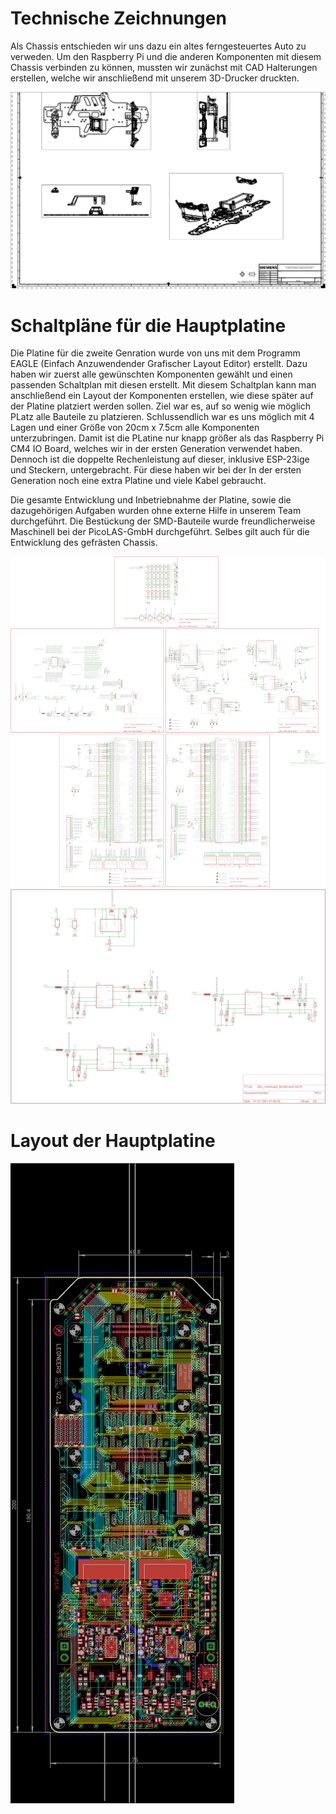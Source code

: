 # Technische Zeichnungen

Als Chassis entschieden wir uns dazu ein altes ferngesteuertes Auto zu verweden. Um den Raspberry Pi und die anderen Komponenten mit diesem Chassis verbinden zu können, mussten wir zunächst mit CAD Halterungen erstellen, welche wir anschließend mit unserem 3D-Drucker druckten.

![TEST!](Technische_Zeichnung.jpg)

# Schaltpläne für die Hauptplatine
Die Platine für die zweite Genration wurde von uns mit dem Programm EAGLE (Einfach Anzuwendender Grafischer Layout Editor) erstellt. Dazu haben wir zuerst alle gewünschten Komponenten gewählt und einen passenden Schaltplan mit diesen erstellt. Mit diesem Schaltplan kann man anschließend ein Layout der Komponenten erstellen, wie diese später auf der Platine platziert werden sollen. Ziel war es, auf so wenig wie möglich PLatz alle Bauteile zu platzieren. Schlussendlich war es uns möglich mit 4 Lagen und einer Größe von 20cm x 7.5cm alle Komponenten unterzubringen. Damit ist die PLatine nur knapp größer als das Raspberry Pi CM4 IO Board, welches wir in der ersten Generation verwendet haben. Dennoch ist die doppelte Rechenleistung auf dieser, inklusive ESP-23ige und Steckern, untergebracht. Für diese haben wir bei der In der ersten Generation noch eine extra Platine und viele Kabel gebraucht.

Die gesamte Entwicklung und Inbetriebnahme der Platine, sowie die dazugehörigen Aufgaben wurden ohne externe Hilfe in unserem Team durchgeführt. Die Bestückung der SMD-Bauteile wurde freundlicherweise Maschinell bei der PicoLAS-GmbH durchgeführt.
Selbes gilt auch für die Entwicklung des gefrästen Chassis.




![TEST!](Schaltplan_LEONEERS-Mainboard.png)
![TEST!](Schaltplan_LEONEERS-Mainboard-Leistungsteil.png)

# Layout der Hauptplatine

![TEST!](Layout_LEONEERS-Mainboard.png)
